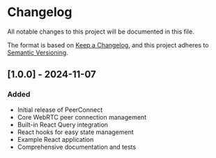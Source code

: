 # Changelog

All notable changes to this project will be documented in this file.

The format is based on [Keep a Changelog](https://keepachangelog.com/en/1.0.0/),
and this project adheres to [Semantic Versioning](https://semver.org/spec/v2.0.0.html).

## [1.0.0] - 2024-11-07

### Added

- Initial release of PeerConnect
- Core WebRTC peer connection management
- Built-in React Query integration
- React hooks for easy state management
- Example React application
- Comprehensive documentation and tests
